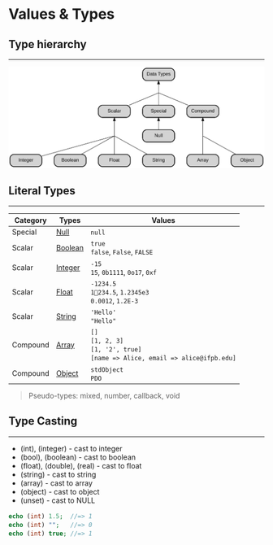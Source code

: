 # Values & Types

## Type hierarchy
---

![PHP’s type hierarchy](data-types.svg)

<!-- TODO http://exploringjs.com/impatient-js/ch_values.html#javascripts-type-hierarchy -->

## Literal Types
---

| Category | Types | Values |
|-|-|-|
| Special | [Null](http://php.net/manual/en/language.types.null.php) | `null` |
| Scalar | [Boolean](http://php.net/manual/en/language.types.boolean.php) | `true`<br>`false`, `False`, `FALSE` |
| Scalar | [Integer](http://php.net/manual/en/language.types.integer.php) | `-15`<br>`15`, `0b1111`, `0o17`, `0xf` |
| Scalar | [Float](http://php.net/manual/en/language.types.float.php) | `-1234.5`<br>`1234.5`, `1.2345e3`<br>`0.0012`, `1.2E-3` |
| Scalar | [String](http://php.net/manual/en/language.types.string.php) | `'Hello'`<br>`"Hello"` |
| Compound | [Array](http://php.net/manual/en/language.types.array.php) | `[]`<br>`[1, 2, 3]`<br>`[1, '2', true]`<br>`[name => Alice, email => alice@ifpb.edu]` |
| Compound | [Object](http://php.net/manual/en/language.types.object.php) | `stdObject`<br>`PDO` |


> Pseudo-types: mixed, number, callback, void

## Type Casting
---

* (int), (integer) - cast to integer
* (bool), (boolean) - cast to boolean
* (float), (double), (real) - cast to float
* (string) - cast to string
* (array) - cast to array
* (object) - cast to object
* (unset) - cast to NULL

```php
echo (int) 1.5;  //=> 1
echo (int) "";   //=> 0
echo (int) true; //=> 1
```